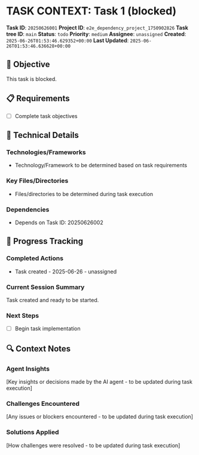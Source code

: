 # TASK CONTEXT: Task 1 (blocked)

**Task ID**: `20250626001`
**Project ID**: `e2e_dependency_project_1750902826`
**Task tree ID**: `main`
**Status**: `todo`
**Priority**: `medium`
**Assignee**: `unassigned`
**Created**: `2025-06-26T01:53:46.629352+00:00`
**Last Updated**: `2025-06-26T01:53:46.636628+00:00`

## 🎯 Objective
This task is blocked.

## 📋 Requirements
- [ ] Complete task objectives

## 🔧 Technical Details
### Technologies/Frameworks
- Technology/Framework to be determined based on task requirements

### Key Files/Directories
- Files/directories to be determined during task execution

### Dependencies
- Depends on Task ID: 20250626002

## 🚀 Progress Tracking
### Completed Actions
- Task created - 2025-06-26 - unassigned

### Current Session Summary
Task created and ready to be started.

### Next Steps
- [ ] Begin task implementation

## 🔍 Context Notes
### Agent Insights
[Key insights or decisions made by the AI agent - to be updated during task execution]

### Challenges Encountered
[Any issues or blockers encountered - to be updated during task execution]

### Solutions Applied
[How challenges were resolved - to be updated during task execution]
